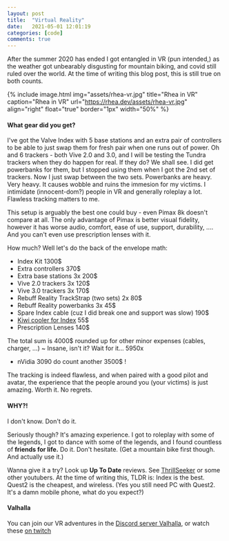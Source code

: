 ```yaml
---
layout: post
title:  "Virtual Reality"
date:   2021-05-01 12:01:19
categories: [code]
comments: true
---
```


After the summer 2020 has ended I got entangled in VR (pun intended,) as the weather got unbearably disgusting for
mountain biking, and covid still ruled over the world. At the time of writing this blog post, this is still true on both counts.

<!--more-->

{% include image.html
  img="assets/rhea-vr.jpg"
  title="Rhea in VR"
  caption="Rhea in VR"
  url="https://rhea.dev/assets/rhea-vr.jpg"
  align="right"
  float="true"
  border="1px"
  width="50%"
%}

#### What gear did you get?

I've got the Valve Index with 5 base stations and an extra pair of controllers to be able to just swap them for fresh pair
when one runs out of power. Oh and 6 trackers - both Vive 2.0 and 3.0, and I will be testing the Tundra trackers when they
do happen for real. If they do? We shall see. I did get powerbanks for them, but I stopped using them when I got the 2nd
set of trackers. Now I just swap between the two sets. Powerbanks are heavy. Very heavy. It causes wobble and ruins the
immesion for my victims. I intimidate (innocent-dom?) people in VR and generally roleplay a lot. Flawless tracking matters
to me.

This setup is arguably the best one could buy - even Pimax 8k doesn't compare at all. The only advantage of Pimax is
better visual fidelity, however it has worse audio, comfort, ease of use, support, durability, .... And you can't even use prescription lenses with it.

How much? Well let's do the back of the envelope math:

* Index Kit 1300$
* Extra controllers 370$
* Extra base stations 3x 200$
* Vive 2.0 trackers 3x 120$
* Vive 3.0 trackers 3x 170$
* Rebuff Reality TrackStrap (two sets) 2x 80$
* Rebuff Reality powerbanks 3x 45$
* Spare Index cable (cuz I did break one and support was slow) 190$
* [Kiwi cooler for Index](https://www.amazon.co.uk/gp/product/B08N4H236Y) 55$
* Prescription Lenses 140$

The total sum is 4000$ rounded up for other minor expenses (cables, charger, ...) ~ Insane, isn't it? Wait for it... 5950x
+ nVidia 3090 do count another 3500$ !

The tracking is indeed flawless, and when paired with a good pilot and avatar, the experience that the people around you
(your victims) is just amazing. Worth it. No regrets.

#### WHY?!

I don't know. Don't do it.

Seriously though? It's amazing experience. I got to roleplay with some of the legends, I got to dance with some of the
legends, and I found countless of __friends for life.__ Do it. Don't hesitate. (Get a mountain bike first though. And
actually use it.)

Wanna give it a try? Look up __Up To Date__ reviews. See [ThrillSeeker](https://www.youtube.com/ThrillSeekerVR) or some other youtubers. At the time of writing
this, TLDR is: Index is the best. Quest2 is the cheapest, and wireless. (Yes you still need PC with Quest2. It's a damn
mobile phone, what do you expect?)

#### Valhalla

You can join our VR adventures in the [Discord server Valhalla](https://rhea.dev/discord), or watch these [on
twitch](https://twitch.tv/RheaAyase)


